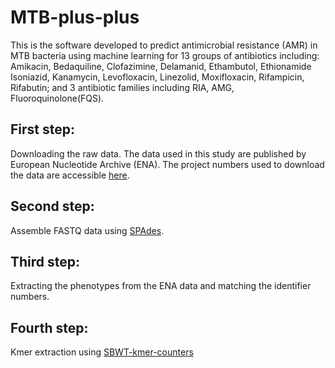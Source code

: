 # MTB-plus-plus
This is the software developed to predict antimicrobial resistance (AMR) in MTB bacteria using machine learning for 13 groups of antibiotics including: Amikacin, Bedaquiline, Clofazimine, Delamanid, Ethambutol, Ethionamide Isoniazid, Kanamycin, Levofloxacin, Linezolid, Moxifloxacin, Rifampicin, Rifabutin; and 3 antibiotic families including RIA, AMG, Fluoroquinolone(FQS).


## First step: 
Downloading the raw data. The data used in this study are published by European Nucleotide Archive (ENA). The project numbers used to download the data are accessible [here](https://github.com/M-Serajian/enaBrowserTools/blob/c9ed1a39510bb976079177f2726f0a0ec9cf1275/Projects.txt).


## Second step: 
Assemble FASTQ data using [SPAdes](https://github.com/ablab/spades).

## Third step: 
Extracting the phenotypes from the ENA data and matching the identifier numbers. 

## Fourth step: 
Kmer extraction using [SBWT-kmer-counters](https://github.com/jnalanko/SBWT-kmer-counters)

